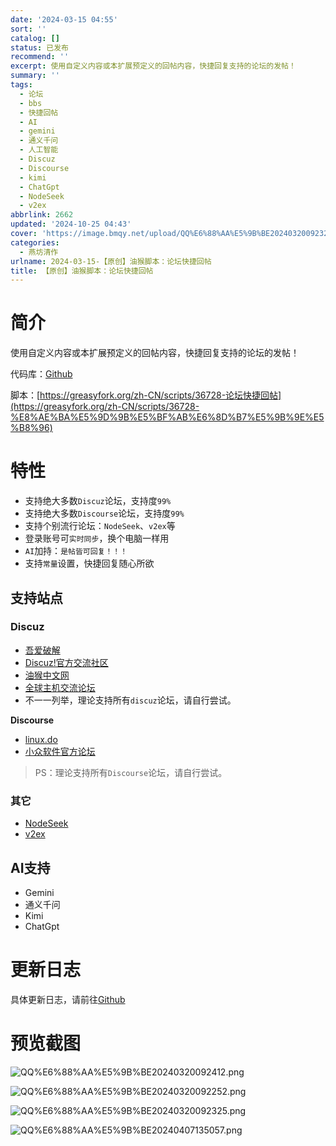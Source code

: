 ```yaml
---
date: '2024-03-15 04:55'
sort: ''
catalog: []
status: 已发布
recommend: ''
excerpt: 使用自定义内容或本扩展预定义的回帖内容，快捷回复支持的论坛的发帖！
summary: ''
tags:
  - 论坛
  - bbs
  - 快捷回帖
  - AI
  - gemini
  - 通义千问
  - 人工智能
  - Discuz
  - Discourse
  - kimi
  - ChatGpt
  - NodeSeek
  - v2ex
abbrlink: 2662
updated: '2024-10-25 04:43'
cover: 'https://image.bmqy.net/upload/QQ%E6%88%AA%E5%9B%BE20240320092325.png'
categories:
  - 燕坊清作
urlname: 2024-03-15-【原创】油猴脚本：论坛快捷回帖
title: 【原创】油猴脚本：论坛快捷回帖
---
```


# 简介


使用自定义内容或本扩展预定义的回帖内容，快捷回复支持的论坛的发帖！


代码库：[Github](https://github.com/bmqy/bbs_quickreply)


脚本：[https://greasyfork.org/zh-CN/scripts/36728-论坛快捷回帖](https://greasyfork.org/zh-CN/scripts/36728-%E8%AE%BA%E5%9D%9B%E5%BF%AB%E6%8D%B7%E5%9B%9E%E5%B8%96)


# 特性

- 支持绝大多数`Discuz`论坛，支持度`99%`
- 支持绝大多数`Discourse`论坛，支持度`99%`
- 支持个别流行论坛：`NodeSeek`、`v2ex`等
- 登录账号可`实时同步`，换个电脑一样用
- `AI`加持：`是帖皆可回复！！！`
- 支持`常量`设置，快捷回复随心所欲

## 支持站点


### Discuz

- [吾爱破解](https://www.52pojie.cn/)
- [Discuz!官方交流社区](https://www.dismall.com/forum.php)
- [油猴中文网](https://bbs.tampermonkey.net.cn/)
- [全球主机交流论坛](https://hostloc.com/)
- 不一一列举，理论支持所有`discuz`论坛，请自行尝试。

**Discourse**

- [linux.do](https://linux.do/)
- [小众软件官方论坛](https://meta.appinn.net/)

> PS：理论支持所有`Discourse`论坛，请自行尝试。


### 其它

- [NodeSeek](https://www.nodeseek.com/)
- [v2ex](https://www.v2ex.com/)

## AI支持

- Gemini
- 通义千问
- Kimi
- ChatGpt

# 更新日志


具体更新日志，请前往[Github](https://github.com/bmqy/bbs_quickreply?tab=readme-ov-file#%E6%9B%B4%E6%96%B0%E6%97%A5%E5%BF%97)


# 预览截图


![QQ%E6%88%AA%E5%9B%BE20240320092412.png](https://image.bmqy.net/upload/QQ%E6%88%AA%E5%9B%BE20240320092412.png)


![QQ%E6%88%AA%E5%9B%BE20240320092252.png](https://image.bmqy.net/upload/QQ%E6%88%AA%E5%9B%BE20240320092252.png)


![QQ%E6%88%AA%E5%9B%BE20240320092325.png](https://image.bmqy.net/upload/QQ%E6%88%AA%E5%9B%BE20240320092325.png)


![QQ%E6%88%AA%E5%9B%BE20240407135057.png](https://image.bmqy.net/upload/QQ%E6%88%AA%E5%9B%BE20240407135057.png)

